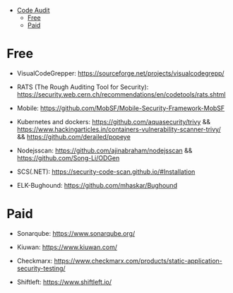 * [Code Audit](#code-audit)
  - [Free](#free)
  - [Paid](#paid)

# Free

* VisualCodeGrepper: https://sourceforge.net/projects/visualcodegrepp/

* RATS (The Rough Auditing Tool for Security): https://security.web.cern.ch/recommendations/en/codetools/rats.shtml

* Mobile: https://github.com/MobSF/Mobile-Security-Framework-MobSF

* Kubernetes and dockers: https://github.com/aquasecurity/trivy && https://www.hackingarticles.in/containers-vulnerability-scanner-trivy/ && https://github.com/derailed/popeye

* Nodejsscan: https://github.com/ajinabraham/nodejsscan && https://github.com/Song-Li/ODGen

* SCS(.NET): https://security-code-scan.github.io/#Installation

* ELK-Bughound: https://github.com/mhaskar/Bughound

# Paid

* Sonarqube: https://www.sonarqube.org/

* Kiuwan: https://www.kiuwan.com/

* Checkmarx: https://www.checkmarx.com/products/static-application-security-testing/

* Shiftleft: https://www.shiftleft.io/

